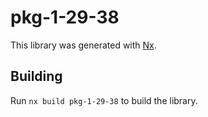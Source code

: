 # pkg-1-29-38

This library was generated with [Nx](https://nx.dev).

## Building

Run `nx build pkg-1-29-38` to build the library.

